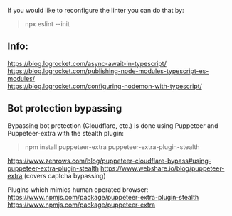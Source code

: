 If you would like to reconfigure the linter you can do that by:

> npx eslint --init

## Info:
https://blog.logrocket.com/async-await-in-typescript/  
https://blog.logrocket.com/publishing-node-modules-typescript-es-modules/  
https://blog.logrocket.com/configuring-nodemon-with-typescript/

## Bot protection bypassing

Bypassing bot protection (Cloudflare, etc.) is done using Puppeteer and Puppeteer-extra with the stealth plugin:
> npm install puppeteer-extra puppeteer-extra-plugin-stealth

https://www.zenrows.com/blog/puppeteer-cloudflare-bypass#using-puppeteer-extra-plugin-stealth 
https://www.webshare.io/blog/puppeteer-extra (covers captcha bypassing)

Plugins which mimics human operated browser:
https://www.npmjs.com/package/puppeteer-extra-plugin-stealth
https://www.npmjs.com/package/puppeteer-extra